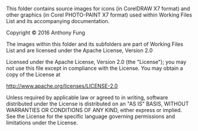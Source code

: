 This folder contains source images for icons (in CorelDRAW X7 format) and other
graphics (in Corel PHOTO-PAINT X7 format) used within Working Files List and
its accompanying documentation.

Copyright © 2016 Anthony Fung

The images within this folder and its subfolders are part of Working Files
List and are licensed under the Apache License, Version 2.0

Licensed under the Apache License, Version 2.0 (the "License");
you may not use this file except in compliance with the License.
You may obtain a copy of the License at
   
<http://www.apache.org/licenses/LICENSE-2.0>
   
Unless required by applicable law or agreed to in writing, software
distributed under the License is distributed on an "AS IS" BASIS,
WITHOUT WARRANTIES OR CONDITIONS OF ANY KIND, either express or implied.
See the License for the specific language governing permissions and
limitations under the License.
